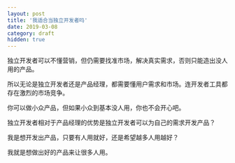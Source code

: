 ```yaml
---
layout: post
title: '我适合当独立开发者吗'
date: 2019-03-08
category: draft
hidden: true
---
```


独立开发者可以不懂营销，但仍需要找准市场，解决真实需求，否则只能造出没人用的产品。

所以无论是独立开发者还是产品经理，都需要懂用户需求和市场。连开发者工具都存在激烈的市场竞争。

你可以做小众产品，但如果小众到基本没人用，你也不会开心吧。

独立开发者相对于产品经理的优势是独立开发者可以为自己的需求开发产品？

我是想开发出产品，只要有人用就好，还是希望越多人用越好？

我就是想做出好的产品来让很多人用。
